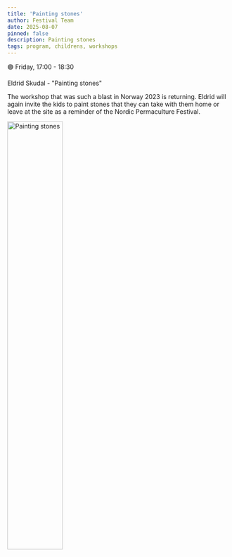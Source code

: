 ```yaml
---
title: 'Painting stones'
author: Festival Team
date: 2025-08-07
pinned: false
description: Painting stones
tags: program, childrens, workshops
---
```


<script>
    import Image from  '$lib/Image.svelte'
</script>

🟣 Friday, 17:00 - 18:30

Eldrid Skudal - "Painting stones"

The workshop that was such a blast in Norway 2023 is returning. Eldrid will again invite the kids to paint stones that they can take with them home or leave at the site as a reminder of the Nordic Permaculture Festival.

<Image 
  src='program/childrens-workshops/32-painting-stones.png'
  caption='Painting stones'
  alt='Painting stones'
  width='50%'/> 